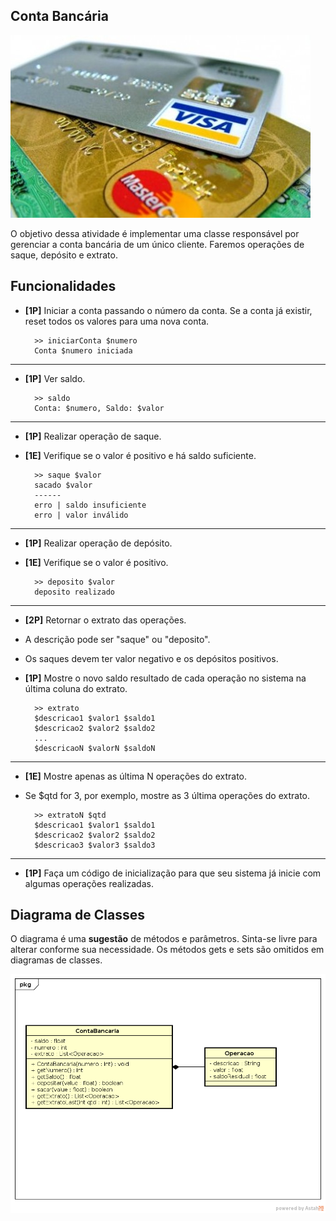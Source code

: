 ## Conta Bancária
![](imagem.jpg)

O objetivo dessa atividade é implementar uma classe responsável por gerenciar a conta bancária de um único cliente. Faremos operações de saque, depósito e extrato.

## Funcionalidades

- **[1P]** Iniciar a conta passando o número da conta. Se a conta já existir, reset todos os valores para uma nova conta.

        >> iniciarConta $numero
        Conta $numero iniciada

---
- **[1P]** Ver saldo.

        >> saldo
        Conta: $numero, Saldo: $valor

---
- **[1P]** Realizar operação de saque.
- **[1E]** Verifique se o valor é positivo e há saldo suficiente.

        >> saque $valor
        sacado $valor
        ------
        erro | saldo insuficiente
        erro | valor inválido

---
- **[1P]** Realizar operação de depósito.
- **[1E]** Verifique se o valor é positivo.

        >> deposito $valor
        deposito realizado

---
- **[2P]** Retornar o extrato das operações.
- A descrição pode ser "saque" ou "deposito".
- Os saques devem ter valor negativo e os depósitos positivos.
- **[1P]** Mostre o novo saldo resultado de cada operação no sistema na última coluna do extrato.

        >> extrato
        $descricao1 $valor1 $saldo1
        $descricao2 $valor2 $saldo2
        ...
        $descricaoN $valorN $saldoN

---
- **[1E]** Mostre apenas as última N operações do extrato.
- Se $qtd for 3, por exemplo, mostre as 3 última operações do extrato.

        >> extratoN $qtd
        $descricao1 $valor1 $saldo1
        $descricao2 $valor2 $saldo2
        $descricao3 $valor3 $saldo3

----
- **[1P]** Faça um código de inicialização para que seu sistema já inicie com algumas operações realizadas.


## Diagrama de Classes

O diagrama é uma **sugestão** de métodos e parâmetros. Sinta-se livre para alterar conforme sua necessidade. Os métodos gets e sets são omitidos em diagramas de classes.

![](diagrama.png)
